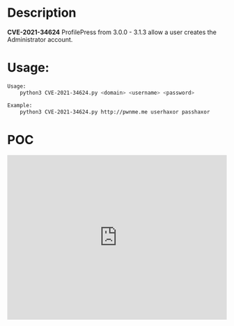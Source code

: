 # Description
**CVE-2021-34624**
ProfilePress from 3.0.0 - 3.1.3 allow a user creates the Administrator account.

# Usage:
```bash
Usage:
    python3 CVE-2021-34624.py <domain> <username> <password>

Example:
    python3 CVE-2021-34624.py http://pwnme.me userhaxor passhaxor
```
# POC
<div style="padding:75% 0 0 0;position:relative;"><iframe src="https://player.vimeo.com/video/636025647?h=c44d2fb620&amp;badge=0&amp;autopause=0&amp;player_id=0&amp;app_id=58479" frameborder="0" allow="autoplay; fullscreen; picture-in-picture" allowfullscreen style="position:absolute;top:0;left:0;width:100%;height:100%;" title="CVE-2021-34624-2021-10-19_02.14.55.mp4"></iframe></div><script src="https://player.vimeo.com/api/player.js"></script>